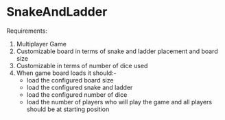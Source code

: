 # SnakeAndLadder

Requirements:

1. Multiplayer Game
2. Customizable board in terms of snake and ladder placement and board size
3. Customizable in terms of number of dice used
4. When game board loads it should:-
	* load the configured board size
	* load the configured snake and ladder
	* load the configured number of dice
	* load the number of players who will play the game and all players should be at starting position
